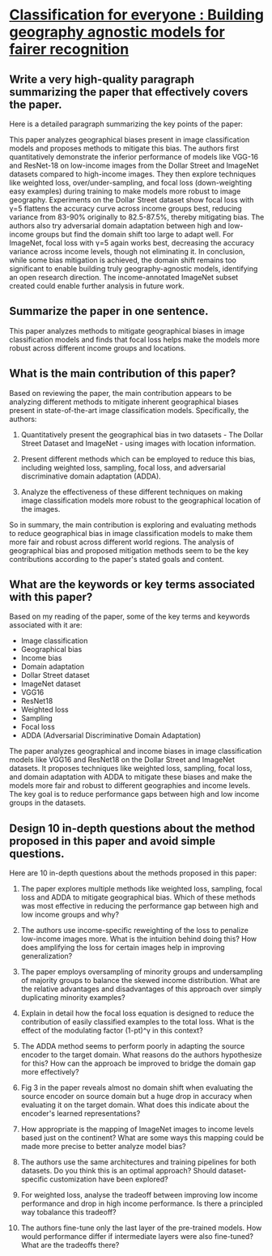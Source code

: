 # [Classification for everyone : Building geography agnostic models for   fairer recognition](https://arxiv.org/abs/2312.02957)

## Write a very high-quality paragraph summarizing the paper that effectively covers the paper.

 Here is a detailed paragraph summarizing the key points of the paper:

This paper analyzes geographical biases present in image classification models and proposes methods to mitigate this bias. The authors first quantitatively demonstrate the inferior performance of models like VGG-16 and ResNet-18 on low-income images from the Dollar Street and ImageNet datasets compared to high-income images. They then explore techniques like weighted loss, over/under-sampling, and focal loss (down-weighting easy examples) during training to make models more robust to image geography. Experiments on the Dollar Street dataset show focal loss with γ=5 flattens the accuracy curve across income groups best, reducing variance from 83-90% originally to 82.5-87.5%, thereby mitigating bias. The authors also try adversarial domain adaptation between high and low-income groups but find the domain shift too large to adapt well. For ImageNet, focal loss with γ=5 again works best, decreasing the accuracy variance across income levels, though not eliminating it. In conclusion, while some bias mitigation is achieved, the domain shift remains too significant to enable building truly geography-agnostic models, identifying an open research direction. The income-annotated ImageNet subset created could enable further analysis in future work.


## Summarize the paper in one sentence.

 This paper analyzes methods to mitigate geographical biases in image classification models and finds that focal loss helps make the models more robust across different income groups and locations.


## What is the main contribution of this paper?

 Based on reviewing the paper, the main contribution appears to be analyzing different methods to mitigate inherent geographical biases present in state-of-the-art image classification models. Specifically, the authors:

1) Quantitatively present the geographical bias in two datasets - The Dollar Street Dataset and ImageNet - using images with location information. 

2) Present different methods which can be employed to reduce this bias, including weighted loss, sampling, focal loss, and adversarial discriminative domain adaptation (ADDA). 

3) Analyze the effectiveness of these different techniques on making image classification models more robust to the geographical location of the images.

So in summary, the main contribution is exploring and evaluating methods to reduce geographical bias in image classification models to make them more fair and robust across different world regions. The analysis of geographical bias and proposed mitigation methods seem to be the key contributions according to the paper's stated goals and content.


## What are the keywords or key terms associated with this paper?

 Based on my reading of the paper, some of the key terms and keywords associated with it are:

- Image classification
- Geographical bias
- Income bias
- Domain adaptation
- Dollar Street dataset
- ImageNet dataset
- VGG16
- ResNet18
- Weighted loss
- Sampling
- Focal loss
- ADDA (Adversarial Discriminative Domain Adaptation)

The paper analyzes geographical and income biases in image classification models like VGG16 and ResNet18 on the Dollar Street and ImageNet datasets. It proposes techniques like weighted loss, sampling, focal loss, and domain adaptation with ADDA to mitigate these biases and make the models more fair and robust to different geographies and income levels. The key goal is to reduce performance gaps between high and low income groups in the datasets.


## Design 10 in-depth questions about the method proposed in this paper and avoid simple questions.

 Here are 10 in-depth questions about the methods proposed in this paper:

1. The paper explores multiple methods like weighted loss, sampling, focal loss and ADDA to mitigate geographical bias. Which of these methods was most effective in reducing the performance gap between high and low income groups and why? 

2. The authors use income-specific reweighting of the loss to penalize low-income images more. What is the intuition behind doing this? How does amplifying the loss for certain images help in improving generalization?

3. The paper employs oversampling of minority groups and undersampling of majority groups to balance the skewed income distribution. What are the relative advantages and disadvantages of this approach over simply duplicating minority examples?

4. Explain in detail how the focal loss equation is designed to reduce the contribution of easily classified examples to the total loss. What is the effect of the modulating factor (1-pt)^γ in this context? 

5. The ADDA method seems to perform poorly in adapting the source encoder to the target domain. What reasons do the authors hypothesize for this? How can the approach be improved to bridge the domain gap more effectively?

6. Fig 3 in the paper reveals almost no domain shift when evaluating the source encoder on source domain but a huge drop in accuracy when evaluating it on the target domain. What does this indicate about the encoder's learned representations?

7. How appropriate is the mapping of ImageNet images to income levels based just on the continent? What are some ways this mapping could be made more precise to better analyze model bias?

8. The authors use the same architectures and training pipelines for both datasets. Do you think this is an optimal approach? Should dataset-specific customization have been explored?

9. For weighted loss, analyse the tradeoff between improving low income performance and drop in high income performance. Is there a principled way tobalance this tradeoff?

10. The authors fine-tune only the last layer of the pre-trained models. How would performance differ if intermediate layers were also fine-tuned? What are the tradeoffs there?
